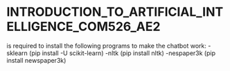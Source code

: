 # INTRODUCTION_TO_ARTIFICIAL_INTELLIGENCE_COM526_AE2
is required to install the following programs to make the chatbot work:
-sklearn (pip install -U scikit-learn)
-nltk (pip install nltk)
-nespaper3k (pip install newspaper3k)
